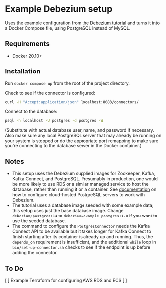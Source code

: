 # Example Debezium setup

Uses the example configuration from the [Debezium tutorial](https://debezium.io/documentation/reference/1.8/tutorial.html) and turns it into a Docker Compose file, using PostgreSQL instead of MySQL.

## Requirements

- Docker 20.10+

## Installation

Run `docker compose up` from the root of the project directory.

Check to see if the connector is configured:

```bash
curl -H "Accept:application/json" localhost:8083/connectors/
```

Connect to the database:

```bash
psql -h localhost -U postgres -d postgres -W
```

(Substitute with actual database user, name, and password if necessary. Also make sure any local PostgreSQL server that may already be running on your system is stopped or do the appropriate port remapping to make sure you're connecting to the database server in the Docker container.)


## Notes

- This setup uses the Debezium supplied images for Zookeeper, Kafka, Kafka Connect, and PostgreSQL. Presumably in production, one would be more likely to use RDS or a similar managed service to host the database, rather than running it on a container. See [documentation](https://debezium.io/documentation/reference/1.8/connectors/postgresql.html#setting-up-postgresql) on how to configure cloud-hosted PostgreSQL servers to work with Debezium.
- The tutorial uses a database image seeded with some example data; this setup uses just the base database image. Change `debezium/postgres:14` to `debezium/example-postgres:1.8` if you want to use the seeded database.
- The command to configure the `PostgresConnector` needs the Kafka Connect API to be available but it takes longer for Kafka Connect to finish starting after its container is already up and running. Thus, the `depends_on` requirement is insufficient, and the additional `while` loop in `bin/set-up-connector.sh` checks to see if the endpoint is up before adding the connector.

## To Do

[ ] Example Terraform for configuring AWS RDS and ECS
[ ]
